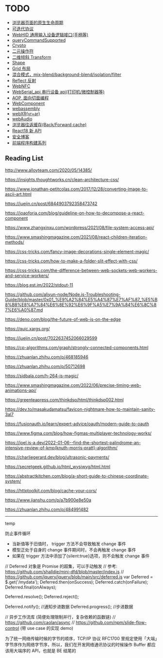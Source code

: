 # TODO

- [浏览器页面的原生生命周期](https://juejin.cn/post/6906779518040539144)
- [可迭代协议](https://developer.mozilla.org/zh-CN/docs/Web/JavaScript/Reference/Iteration_protocols)
- [WebHID 通用输入设备逻辑接口(手柄等)](https://web.dev/hid/)
- [queryCommandSupported](https://github.com/microsoft/vscode/blob/ad91637f6a8ac84fcd8ac1b5449127c3460e828e/src/vs/editor/contrib/clipboard/clipboard.ts#L25)
- [Crypto](https://developer.mozilla.org/en-US/docs/Web/API/Web_Crypto_API)
- [二元操作符](https://developer.mozilla.org/zh-CN/docs/Web/JavaScript/Reference/Operators/Bitwise_Operators)
- [二维倾斜 Transform](https://developer.mozilla.org/zh-CN/docs/Web/CSS/transform-function/skew)
- [Shape](https://developer.mozilla.org/zh-CN/docs/Web/CSS/shape-outside)
- [Grid 布局](https://developer.mozilla.org/zh-CN/docs/Web/CSS/grid-auto-flow)
- [混合模式，mix-blend/background-blend/isolation/filter](https://developer.mozilla.org/zh-CN/docs/Web/CSS/mix-blend-mode)
- [Reflect 反射](https://developer.mozilla.org/zh-CN/docs/Web/JavaScript/Reference/Global_Objects/Reflect)
- [WebNFC](https://web.dev/nfc/)
- [WebSerial_api 串行设备 api(打印机/微控制器等)](https://wicg.github.io/serial/)
- [AOP, 面向切面编程](https://juejin.cn/post/6903484050095210509)
- [WebComponent](https://developer.mozilla.org/en-US/docs/Web/Web_Components)
- [webassembly](https://wasmbyexample.dev/home.en-us.html#)
- [webXR(vr+ar)](https://developer.mozilla.org/zh-CN/docs/Web/API/WebXR_Device_API)
- [webAudio](https://developer.mozilla.org/zh-TW/docs/Web/API/Web_Audio_API)
- [浏览器往返缓存(Back/Forward cache)](https://www.cnblogs.com/SyMind/p/8485332.html)
- [React18 新 API](https://thisweekinreact.com/articles/useSyncExternalStore-the-underrated-react-api)
- [安全博客](https://blog.huli.tw/)
- [前端程序构建系列](https://juejin.cn/post/6844903734460301325)

## Reading List

http://www.alloyteam.com/2020/05/14385/

https://insights.thoughtworks.cn/clean-architecture-css/

https://www.jonathan-petitcolas.com/2017/12/28/converting-image-to-ascii-art.html

https://juejin.cn/post/6844903792358473742

https://joaoforja.com/blog/guideline-on-how-to-decompose-a-react-component

https://www.zhangxinxu.com/wordpress/2021/08/file-system-access-api/

https://www.smashingmagazine.com/2021/08/react-children-iteration-methods/

https://css-tricks.com/fancy-image-decorations-single-element-magic/

https://css-tricks.com/how-to-make-a-folder-slit-effect-with-css/

https://css-tricks.com/the-difference-between-web-sockets-web-workers-and-service-workers/

https://blog.est.im/2022/stdout-11

https://github.com/aliyun-node/Node.js-Troubleshooting-Guide/blob/master/0x01_%E9%A2%84%E5%A4%87%E7%AF%87_%E5%B8%B8%E8%A7%84%E6%8E%92%E6%9F%A5%E7%9A%84%E6%8C%87%E6%A0%87.md

https://deno.com/blog/the-future-of-web-is-on-the-edge

https://quic.xargs.org/

https://juejin.cn/post/7022637452066029599

https://cp-algorithms.com/graph/strongly-connected-components.html

https://zhuanlan.zhihu.com/p/468185946

https://zhuanlan.zhihu.com/p/50712698

https://sidbala.com/h-264-is-magic/

https://www.smashingmagazine.com/2022/06/precise-timing-web-animations-api/

https://greenteapress.com/thinkdsp/html/thinkdsp002.html

https://dev.to/masakudamatsu/favicon-nightmare-how-to-maintain-sanity-3al7

https://fusionauth.io/learn/expert-advice/oauth/modern-guide-to-oauth

https://www.figma.com/blog/how-figmas-multiplayer-technology-works/

https://joel.is-a.dev/2022-01-06--find-the-shortest-palindrome-an-intensive-review-of-kmp(knuth-morris-pratt)-algorithm/

https://charliegerard.dev/blog/ultrasonic-payments/

https://secretgeek.github.io/html_wysiwyg/html.html

https://abstractkitchen.com/blog/a-short-guide-to-chinese-coordinate-system/

https://httptoolkit.com/blog/cache-your-cors/

https://www.jianshu.com/p/a7b900e8e50a

https://zhuanlan.zhihu.com/p/484991482

---

temp

防止事件循环

- 当新值等于旧值时， trigger 方法不会导致触发 change 事件
- 模型正处于自身的 change 事件期间时，不会再触发 change 事件
- 如果在 trigger 方法中添加了{silent:true}选项，则不会触发 change 事件

// Deferred 对象是 Promise 的超集，可以手动触发
// 参考: https://github.com/shalldie/mini-dfd/blob/master/index.js
// https://github.com/jquery/jquery/blob/main/src/deferred.js
var Deferred = $.get('/mydata');
Deferred.then(onSuccess);
Deferred.catch(onFailure);
Deferred.final(onAlways);

Deferred.resolve();
Deferred.reject();

Deferred.notify(); //通知步进数据
Deferred.progress(); //步进数据

// 异步工作流库 (简便处理限制并行，复杂依赖的函数链)
// https://github.com/caolan/async
// https://github.com/npm/slide-flow-control (带 use case 的实现 demo)

为了统一网络传输时候的字节的顺序，TCP/IP 协议 RFC1700 里规定使用「大端」字节序作为网络字节序，所以，我们在开发网络通讯协议的时候操作 Buffer 都应该用大端序的 API，也就是 BE 结尾的
